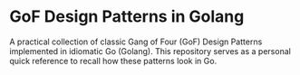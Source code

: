 # GoF Design Patterns in Golang

A practical collection of classic Gang of Four (GoF) Design Patterns implemented in idiomatic Go (Golang). This repository serves as a personal quick reference to recall how these patterns look in Go.